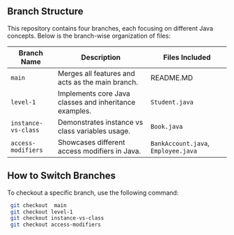 ## Branch Structure
This repository contains four branches, each focusing on different Java concepts. Below is the branch-wise organization of files:

| Branch Name            | Description                                              | Files Included       |
|------------------------|----------------------------------------------------------|----------------------|
| `main`                | Merges all features and acts as the main branch.         | README.MD            |
| `level-1`             | Implements core Java classes and inheritance examples.   | `Student.java`       |
| `instance-vs-class`   | Demonstrates instance vs class variables usage.         | `Book.java`          |
| `access-modifiers`    | Showcases different access modifiers in Java.            | `BankAccount.java`, `Employee.java` |


## How to Switch Branches
To checkout a specific branch, use the following command:
```sh
 git checkout  main
 git checkout level-1
 git checkout instance-vs-class
 git checkout access-modifiers